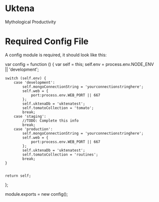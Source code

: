 # Uktena
Mythological Productivity

# Required Config File
A config module is required, it should look like this:

var config = function () {
    var self = this;
    self.env = process.env.NODE_ENV || 'development';

    switch (self.env) {
        case 'development':
            self.mongoConnectionString = 'yourconnectionstringhere';
            self.web = {
                port:process.env.WEB_PORT || 667
            };
            self.uktenaDb = 'uktenatest';
            self.tomatoCollection = 'tomato';
            break;
        case 'staging':
            //TODO: Complete this info
            break;
        case 'production':
            self.mongoConnectionString = 'yourconnectionstringhere';
            self.web = {
                port:process.env.WEB_PORT || 667
            };
            self.uktenaDb = 'uktenatest';
            self.tomatoCollection = 'routines';
            break;
    }


    return self;
};

module.exports = new config();

